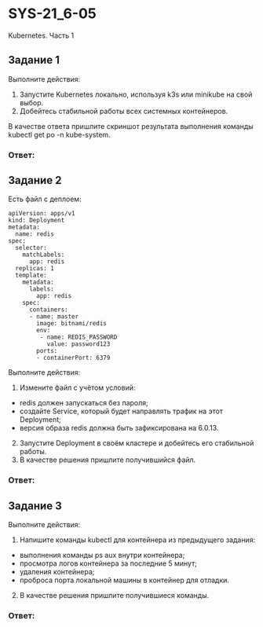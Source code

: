 # SYS-21_6-05
Kubernetes. Часть 1
## Задание 1
Выполните действия:
1. Запустите Kubernetes локально, используя k3s или minikube на свой выбор.
2. Добейтесь стабильной работы всех системных контейнеров.

В качестве ответа пришлите скриншот результата выполнения команды kubectl get po -n kube-system.
### Ответ:

## Задание 2
Есть файл с деплоем:
```
apiVersion: apps/v1
kind: Deployment
metadata:
  name: redis
spec:
  selector:
    matchLabels:
      app: redis
  replicas: 1
  template:
    metadata:
      labels:
        app: redis
    spec:
      containers:
      - name: master
        image: bitnami/redis
        env:
         - name: REDIS_PASSWORD
           value: password123
        ports:
        - containerPort: 6379
```
Выполните действия:
1. Измените файл с учётом условий:
- redis должен запускаться без пароля;
- создайте Service, который будет направлять трафик на этот Deployment;
- версия образа redis должна быть зафиксирована на 6.0.13.
2. Запустите Deployment в своём кластере и добейтесь его стабильной работы.
3. В качестве решения пришлите получившийся файл.
### Ответ:

## Задание 3
Выполните действия:
1. Напишите команды kubectl для контейнера из предыдущего задания:
- выполнения команды ps aux внутри контейнера;
- просмотра логов контейнера за последние 5 минут;
- удаления контейнера;
- проброса порта локальной машины в контейнер для отладки.
2. В качестве решения пришлите получившиеся команды.
### Ответ:

